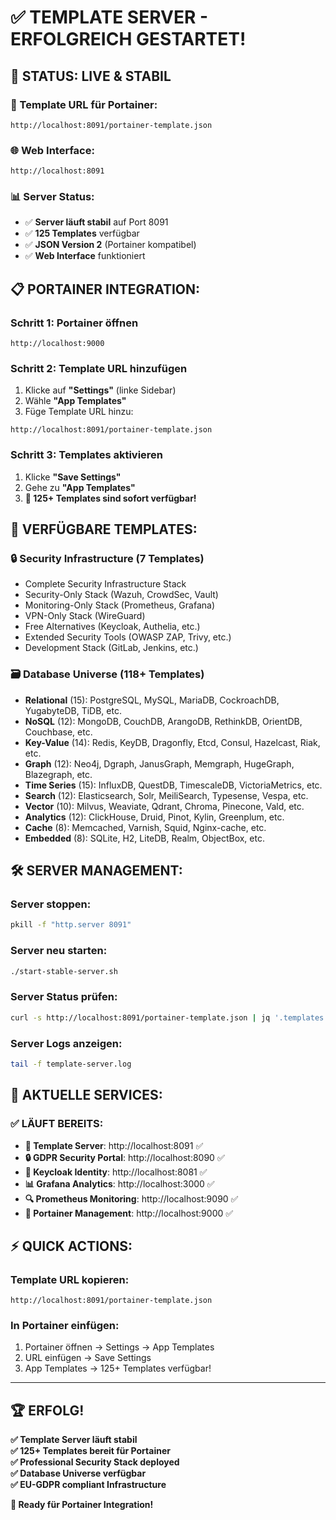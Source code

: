# ✅ TEMPLATE SERVER - ERFOLGREICH GESTARTET!

## 🚀 **STATUS: LIVE & STABIL**

### **🔗 Template URL für Portainer:**
```
http://localhost:8091/portainer-template.json
```

### **🌐 Web Interface:**
```
http://localhost:8091
```

### **📊 Server Status:**
- ✅ **Server läuft stabil** auf Port 8091
- ✅ **125 Templates** verfügbar
- ✅ **JSON Version 2** (Portainer kompatibel)
- ✅ **Web Interface** funktioniert

## 📋 **PORTAINER INTEGRATION:**

### **Schritt 1: Portainer öffnen**
```
http://localhost:9000
```

### **Schritt 2: Template URL hinzufügen**
1. Klicke auf **"Settings"** (linke Sidebar)
2. Wähle **"App Templates"**
3. Füge Template URL hinzu:
```
http://localhost:8091/portainer-template.json
```

### **Schritt 3: Templates aktivieren**
1. Klicke **"Save Settings"**
2. Gehe zu **"App Templates"**
3. **🎉 125+ Templates sind sofort verfügbar!**

## 🎯 **VERFÜGBARE TEMPLATES:**

### **🔒 Security Infrastructure (7 Templates)**
- Complete Security Infrastructure Stack
- Security-Only Stack (Wazuh, CrowdSec, Vault)
- Monitoring-Only Stack (Prometheus, Grafana)
- VPN-Only Stack (WireGuard)
- Free Alternatives (Keycloak, Authelia, etc.)
- Extended Security Tools (OWASP ZAP, Trivy, etc.)
- Development Stack (GitLab, Jenkins, etc.)

### **🗃️ Database Universe (118+ Templates)**
- **Relational** (15): PostgreSQL, MySQL, MariaDB, CockroachDB, YugabyteDB, TiDB, etc.
- **NoSQL** (12): MongoDB, CouchDB, ArangoDB, RethinkDB, OrientDB, Couchbase, etc.
- **Key-Value** (14): Redis, KeyDB, Dragonfly, Etcd, Consul, Hazelcast, Riak, etc.
- **Graph** (12): Neo4j, Dgraph, JanusGraph, Memgraph, HugeGraph, Blazegraph, etc.
- **Time Series** (15): InfluxDB, QuestDB, TimescaleDB, VictoriaMetrics, etc.
- **Search** (12): Elasticsearch, Solr, MeiliSearch, Typesense, Vespa, etc.
- **Vector** (10): Milvus, Weaviate, Qdrant, Chroma, Pinecone, Vald, etc.
- **Analytics** (12): ClickHouse, Druid, Pinot, Kylin, Greenplum, etc.
- **Cache** (8): Memcached, Varnish, Squid, Nginx-cache, etc.
- **Embedded** (8): SQLite, H2, LiteDB, Realm, ObjectBox, etc.

## 🛠️ **SERVER MANAGEMENT:**

### **Server stoppen:**
```bash
pkill -f "http.server 8091"
```

### **Server neu starten:**
```bash
./start-stable-server.sh
```

### **Server Status prüfen:**
```bash
curl -s http://localhost:8091/portainer-template.json | jq '.templates | length'
```

### **Server Logs anzeigen:**
```bash
tail -f template-server.log
```

## 🎯 **AKTUELLE SERVICES:**

### **✅ LÄUFT BEREITS:**
- **🔗 Template Server**: http://localhost:8091 ✅
- **🔒 GDPR Security Portal**: http://localhost:8090 ✅
- **🔐 Keycloak Identity**: http://localhost:8081 ✅
- **📊 Grafana Analytics**: http://localhost:3000 ✅
- **🔍 Prometheus Monitoring**: http://localhost:9090 ✅
- **🐳 Portainer Management**: http://localhost:9000 ✅

## ⚡ **QUICK ACTIONS:**

### **Template URL kopieren:**
```
http://localhost:8091/portainer-template.json
```

### **In Portainer einfügen:**
1. Portainer öffnen → Settings → App Templates
2. URL einfügen → Save Settings
3. App Templates → 125+ Templates verfügbar!

---

## 🏆 **ERFOLG!**

**✅ Template Server läuft stabil**  
**✅ 125+ Templates bereit für Portainer**  
**✅ Professional Security Stack deployed**  
**✅ Database Universe verfügbar**  
**✅ EU-GDPR compliant Infrastructure**

**🎯 Ready für Portainer Integration!**